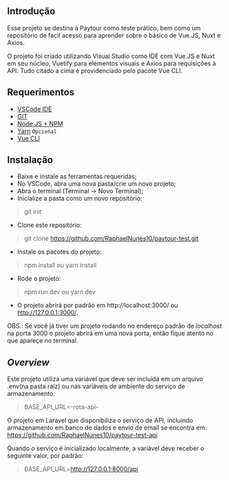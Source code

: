 ## Introdução

Esse projeto se destina à Paytour como teste prático, bem como um repositório de facil acesso para aprender sobre o básico de Vue.JS, Nuxt e Axios.

O projeto foi criado utilizando Visual Studio como IDE com Vue.JS e Nuxt em seu núcleo, Vuetify para elementos visuais e Axios para requisições à API.
Tudo citado a cima é providenciado pelo pacote Vue CLI.

## Requerimentos

- [VSCode IDE](https://code.visualstudio.com/Download)
- [GIT](https://git-scm.com/downloads)
- [Node.JS + NPM](https://nodejs.org/en/download/)
- [Yarn](https://classic.yarnpkg.com/en/docs/install#windows-stable) `Opcional`
- [Vue CLI](https://cli.vuejs.org)

## Instalação

- Baixe e instale as ferramentas requeridas;
- No VSCode, abra uma nova pasta/crie um novo projeto;
- Abra o terminal (Terminal -> Novo Terminal);
- Inicialize a pasta como um novo repositório:

> git init

- Clone este repositório:

> git clone https://github.com/RaphaelNunes10/paytour-test.git

- Instale os pacotes do projeto:

> npm install
> ou
> yarn install

- Rode o projeto:

> npm run dev
> ou
> yarn dev

- O projeto abrirá por padrão em http://localhost:3000/ ou http://127.0.0.1:3000/.

OBS.: Se você já tiver um projeto rodando no endereço padrão de _localhost_ na porta 3000 o projeto abrirá em uma nova porta, então fique atento no que apareçe no terminal.

## _Overview_

Este projeto utiliza uma variável que deve ser incluída em um arquivo .env(na pasta raíz) ou nas variáveis de ambiente do serviço de armazenamento:

> BASE_API_URL=-rota-api-

O projeto em Laravel que disponibiliza o serviço de API, incluindo armazenamento em banco de dados e envio de email se encontra em: https://github.com/RaphaelNunes10/paytour-test-api

Quando o serviço é inicializado localmente, a variável deve receber o seguinte valor, por padrão:

> BASE_API_URL=http://127.0.0.1:8000/api
